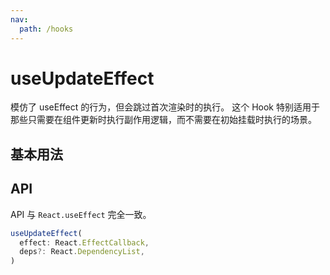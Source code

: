 ```yaml
---
nav:
  path: /hooks
---
```


# useUpdateEffect

模仿了 useEffect 的行为，但会跳过首次渲染时的执行。
这个 Hook 特别适用于那些只需要在组件更新时执行副作用逻辑，而不需要在初始挂载时执行的场景。

## 基本用法

<code hideActions='["CSB"]' src="./demo/demo.tsx"></code>

## API

API 与 `React.useEffect` 完全一致。

```typescript
useUpdateEffect(
  effect: React.EffectCallback,
  deps?: React.DependencyList,
)
```
